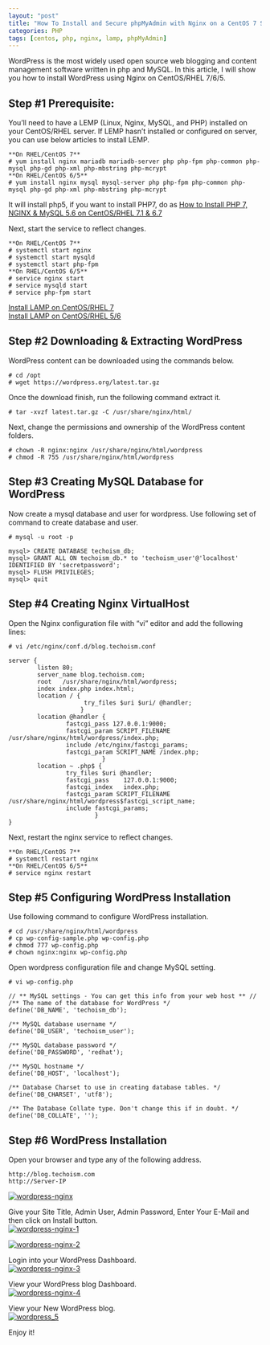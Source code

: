 ```yaml
---
layout: "post"
title: "How To Install and Secure phpMyAdmin with Nginx on a CentOS 7 Server"
categories: PHP
tags: [centos, php, nginx, lamp, phpMyAdmin]
---
```


WordPress is the most widely used open source web blogging and content management software written in php and MySQL. In this article, I will show you how to install WordPress using Nginx on CentOS/RHEL 7/6/5.

## **Step #1 Prerequisite:**

You’ll need to have a LEMP (Linux, Nginx, MySQL, and PHP) installed on your CentOS/RHEL server. If LEMP hasn’t installed or configured on server, you can use below articles to install LEMP.

```shell
**On RHEL/CentOS 7** 
# yum install nginx mariadb mariadb-server php php-fpm php-common php-mysql php-gd php-xml php-mbstring php-mcrypt 
**On RHEL/CentOS 6/5** 
# yum install nginx mysql mysql-server php php-fpm php-common php-mysql php-gd php-xml php-mbstring php-mcrypt 
```

<!-- more -->

It will install php5, if you want to install PHP7, do as [How to Install PHP 7, NGINX & MySQL 5.6 on CentOS/RHEL 7.1 & 6.7](http://blog.inching.org/PHP/2017-05-01-centos7-nginx-lamp.html)

Next, start the service to reflect changes.

```shell
**On RHEL/CentOS 7** 
# systemctl start nginx
# systemctl start mysqld
# systemctl start php-fpm
**On RHEL/CentOS 6/5** 
# service nginx start
# service mysqld start
# service php-fpm start
```

[Install LAMP on CentOS/RHEL 7](http://www.techoism.com/how-to-install-lamp-on-centosrhel-7/)  
[Install LAMP on CentOS/RHEL 5/6](http://www.techoism.com/install-lamp-on-centosrhel/)

## **Step #2 Downloading & Extracting WordPress**

WordPress content can be downloaded using the commands below.

```shell
# cd /opt
# wget https://wordpress.org/latest.tar.gz
```

Once the download finish, run the following command extract it.

```shell
# tar -xvzf latest.tar.gz -C /usr/share/nginx/html/
```

Next, change the permissions and ownership of the WordPress content folders.

```shell
# chown -R nginx:nginx /usr/share/nginx/html/wordpress
# chmod -R 755 /usr/share/nginx/html/wordpress
```

## **Step #3 Creating MySQL Database for WordPress**

Now create a mysql database and user for wordpress. Use following set of command to create database and user.

```shell
# mysql -u root -p
```

```shell
mysql> CREATE DATABASE techoism_db;
mysql> GRANT ALL ON techoism_db.* to 'techoism_user'@'localhost' IDENTIFIED BY 'secretpassword';
mysql> FLUSH PRIVILEGES;
mysql> quit
```

## **Step #4 Creating Nginx VirtualHost**

Open the Nginx configuration file with “vi” editor and add the following lines:

```shell
# vi /etc/nginx/conf.d/blog.techoism.conf
```

```
server {
        listen 80;
        server_name blog.techoism.com;
        root   /usr/share/nginx/html/wordpress;
        index index.php index.html;
        location / {
                     try_files $uri $uri/ @handler;
                    }
        location @handler {
                fastcgi_pass 127.0.0.1:9000;
                fastcgi_param SCRIPT_FILENAME /usr/share/nginx/html/wordpress/index.php;
                include /etc/nginx/fastcgi_params;
                fastcgi_param SCRIPT_NAME /index.php;
                          }
        location ~ .php$ {
                try_files $uri @handler;
                fastcgi_pass    127.0.0.1:9000;
                fastcgi_index   index.php;
                fastcgi_param SCRIPT_FILENAME /usr/share/nginx/html/wordpress$fastcgi_script_name;
                include fastcgi_params;
                        }
}
```

Next, restart the nginx service to reflect changes.

```shell
**On RHEL/CentOS 7** 
# systemctl restart nginx 
**On RHEL/CentOS 6/5** 
# service nginx restart 
```

## **Step #5 Configuring WordPress Installation**

Use following command to configure WordPress installation.

```shell
# cd /usr/share/nginx/html/wordpress
# cp wp-config-sample.php wp-config.php
# chmod 777 wp-config.php
# chown nginx:nginx wp-config.php
```

Open wordpress configuration file and change MySQL setting.

```shell
# vi wp-config.php
```

```
// ** MySQL settings - You can get this info from your web host ** //
/** The name of the database for WordPress */
define('DB_NAME', 'techoism_db');

/** MySQL database username */
define('DB_USER', 'techoism_user');

/** MySQL database password */
define('DB_PASSWORD', 'redhat');

/** MySQL hostname */
define('DB_HOST', 'localhost');

/** Database Charset to use in creating database tables. */
define('DB_CHARSET', 'utf8');

/** The Database Collate type. Don't change this if in doubt. */
define('DB_COLLATE', '');
```

## **Step #6 WordPress Installation**

Open your browser and type any of the following address.

```
http://blog.techoism.com
http://Server-IP
```

[![wordpress-nginx](http://www.techoism.com/wp-content/uploads/2016/05/wordpress-nginx.png)](http://www.techoism.com/wp-content/uploads/2016/05/wordpress-nginx.png)

Give your Site Title, Admin User, Admin Password, Enter Your E-Mail and then click on Install button.  
[![wordpress-nginx-1](http://www.techoism.com/wp-content/uploads/2016/05/wordpress-nginx-1.png)](http://www.techoism.com/wp-content/uploads/2016/05/wordpress-nginx-1.png)

[![wordpress-nginx-2](http://www.techoism.com/wp-content/uploads/2016/05/wordpress-nginx-2.png)](http://www.techoism.com/wp-content/uploads/2016/05/wordpress-nginx-2.png)

Login into your WordPress Dashboard.  
[![wordpress-nginx-3](http://www.techoism.com/wp-content/uploads/2016/05/wordpress-nginx-3.png)](http://www.techoism.com/wp-content/uploads/2016/05/wordpress-nginx-3.png)

View your WordPress blog Dashboard.  
[![wordpress-nginx-4](http://www.techoism.com/wp-content/uploads/2016/05/wordpress-nginx-4.png)](http://www.techoism.com/wp-content/uploads/2016/05/wordpress-nginx-4.png)

View your New WordPress blog.  
[![wordpress_5](http://www.techoism.com/wp-content/uploads/2016/05/wordpress_5.png)](http://www.techoism.com/wp-content/uploads/2016/05/wordpress_5.png)

Enjoy it!